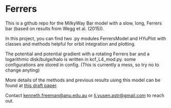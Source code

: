 # Ferrers

This is a github repo for the MilkyWay Bar model with a slow, long, Ferrers bar (based on results from Wegg et al. (2015)).

In this project, you can find two .py modules FerrersModel and HYuPlot with classes and methods helpful for orbit integration and plotting.

The potential and potential gradient with a rotating Ferrers bar and a logarithmic disk/bulge/halo is written in kcf_L4_mod.py. some configurations are stored in config. (This is currently a mess, so try no to change anyting)

More details of the methods and previous results using this model can be found at [this draft paper](https://www.mso.anu.edu.au/~lyusen/hercules_draft.pdf).

Contact kenneth.freeman@anu.edu.au or li.yusen.astr@gmail.com to reach out.
